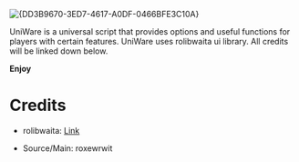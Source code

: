 ![{DD3B9670-3ED7-4617-A0DF-0466BFE3C10A}](https://github.com/user-attachments/assets/1d18bbf4-58c1-42cb-9970-f2e67108d404)
 
UniWare is a universal script that provides options and useful functions for players with certain features.
UniWare uses rolibwaita ui library. All credits will be linked down below. 

**Enjoy**

# Credits 

- rolibwaita: [Link](https://codeberg.org/Blukez/rolibwaita/src/branch/master)

- Source/Main: roxewrwit
